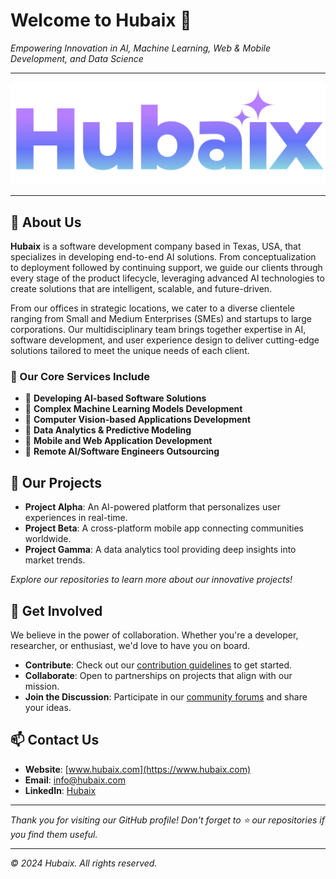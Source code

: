 # Welcome to **Hubaix** 👋

*Empowering Innovation in AI, Machine Learning, Web & Mobile Development, and Data Science*

---

![Banner Image](https://github.com/HubaixOrg/Logo/blob/main/MenuLogo.PNG)

---

## 🌟 About Us

**Hubaix** is a software development company based in Texas, USA, that specializes in developing end-to-end AI solutions. From conceptualization to deployment followed by continuing support, we guide our clients through every stage of the product lifecycle, leveraging advanced AI technologies to create solutions that are intelligent, scalable, and future-driven.

From our offices in strategic locations, we cater to a diverse clientele ranging from Small and Medium Enterprises (SMEs) and startups to large corporations. Our multidisciplinary team brings together expertise in AI, software development, and user experience design to deliver cutting-edge solutions tailored to meet the unique needs of each client.

### 🚀 Our Core Services Include

- 🔹 **Developing AI-based Software Solutions**
- 🔹 **Complex Machine Learning Models Development**
- 🔹 **Computer Vision-based Applications Development**
- 🔹 **Data Analytics & Predictive Modeling**
- 🔹 **Mobile and Web Application Development**
- 🔹 **Remote AI/Software Engineers Outsourcing**

## 🚀 Our Projects

- **Project Alpha**: An AI-powered platform that personalizes user experiences in real-time.
- **Project Beta**: A cross-platform mobile app connecting communities worldwide.
- **Project Gamma**: A data analytics tool providing deep insights into market trends.

*Explore our repositories to learn more about our innovative projects!*

## 🤝 Get Involved

We believe in the power of collaboration. Whether you're a developer, researcher, or enthusiast, we'd love to have you on board.

- **Contribute**: Check out our [contribution guidelines](CONTRIBUTING.md) to get started.
- **Collaborate**: Open to partnerships on projects that align with our mission.
- **Join the Discussion**: Participate in our [community forums](https://github.com/hubaix/community) and share your ideas.

## 📫 Contact Us

- **Website**: [www.hubaix.com](https://www.hubaix.com)
- **Email**: [info@hubaix.com](mailto:info@hubaix.com)
- **LinkedIn**: [Hubaix](https://www.linkedin.com/company/hubaix)

---

*Thank you for visiting our GitHub profile! Don't forget to ⭐ our repositories if you find them useful.*

---

*© 2024 Hubaix. All rights reserved.*
